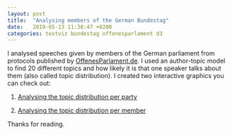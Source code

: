 ```yaml
---
layout: post
title:  "Analysing members of the German Bundestag"
date:   2019-05-13 11:38:47 +0200
categories: textviz bundestag offenesparlament d3
---
```

I analysed speeches given by members of the German parliament from protocols published by [OffenesParlament.de](https://offenesparlament.de). I used an author-topic model to find 20 different topics and how likely it is that one speaker talks about them (also called topic distribution). I created two interactive graphics you can check out:

1. [Analysing the topic distribution per party](https://philipphager.github.io/textviz-blog/assignments/05/party)

2. [Analysing the topic distribution per member](https://philipphager.github.io/textviz-blog/assignments/05/member/)

Thanks for reading.
